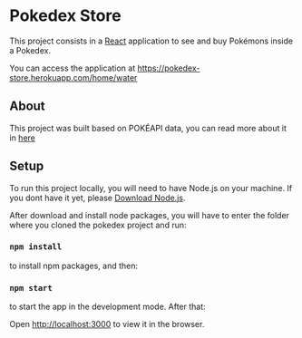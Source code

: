 # Pokedex Store

This project consists in a [React](https://github.com/facebook/create-react-app) application to see and buy Pokémons inside a Pokedex.

You can access the application at https://pokedex-store.herokuapp.com/home/water

## About

This project was built based on POKÉAPI data, you can read more about it in [here](https://pokeapi.co/)

## Setup

To run this project locally, you will need to have Node.js on your machine. If you dont have it yet, please [Download Node.js](https://www.npmjs.com/get-npm).

After download and install node packages, you will have to enter the folder where you cloned the pokedex project and run:

### `npm install`

to install npm packages, and then:

### `npm start`

to start the app in the development mode. After that:

Open [http://localhost:3000](http://localhost:3000) to view it in the browser.





